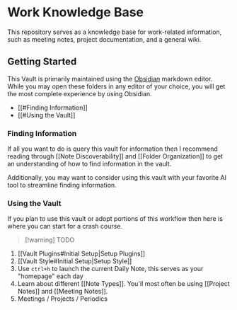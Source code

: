# Work Knowledge Base

This repository serves as a knowledge base for work-related information, such as meeting notes, project documentation, and a general wiki.

## Getting Started

This Vault is primarily maintained using the [Obsidian](https://obsidian.md/) markdown editor. While you may open these folders in any editor of your choice, you will get the most complete experience by using Obsidian.

- [[#Finding Information]]
- [[#Using the Vault]]

### Finding Information

If all you want to do is query this vault for information then I recommend reading through [[Note Discoverability]] and [[Folder Organization]] to get an understanding of how to find information in the vault.

Additionally, you may want to consider using this vault with your favorite AI tool to streamline finding information.

### Using the Vault

If you plan to use this vault or adopt portions of this workflow then here is where you can start for a crash course.

> [!warning] TODO

1. [[Vault Plugins#Initial Setup|Setup Plugins]]
2. [[Vault Style#Initial Setup|Setup Style]]
3. Use `ctrl+h` to launch the current Daily Note, this serves as your "homepage" each day
4. Learn about different [[Note Types]].  You'll most often be using [[Project Notes]] and [[Meeting Notes]].
5. Meetings / Projects / Periodics
